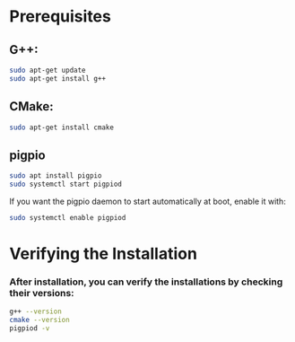 # Prerequisites


## G++:
 
```bash
sudo apt-get update
sudo apt-get install g++
```
## CMake:

``` bash
sudo apt-get install cmake
```
## pigpio

```bash
sudo apt install pigpio
sudo systemctl start pigpiod
```

If you want the pigpio daemon to start automatically at boot, enable it with:

```bash
sudo systemctl enable pigpiod
```

# Verifying the Installation

### After installation, you can verify the installations by checking their versions:
 
```bash
g++ --version
cmake --version
pigpiod -v
```
 